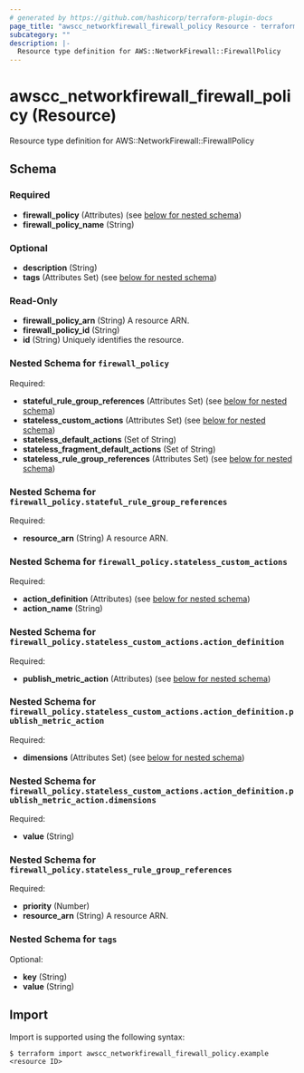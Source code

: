 ```yaml
---
# generated by https://github.com/hashicorp/terraform-plugin-docs
page_title: "awscc_networkfirewall_firewall_policy Resource - terraform-provider-awscc"
subcategory: ""
description: |-
  Resource type definition for AWS::NetworkFirewall::FirewallPolicy
---
```


# awscc_networkfirewall_firewall_policy (Resource)

Resource type definition for AWS::NetworkFirewall::FirewallPolicy



<!-- schema generated by tfplugindocs -->
## Schema

### Required

- **firewall_policy** (Attributes) (see [below for nested schema](#nestedatt--firewall_policy))
- **firewall_policy_name** (String)

### Optional

- **description** (String)
- **tags** (Attributes Set) (see [below for nested schema](#nestedatt--tags))

### Read-Only

- **firewall_policy_arn** (String) A resource ARN.
- **firewall_policy_id** (String)
- **id** (String) Uniquely identifies the resource.

<a id="nestedatt--firewall_policy"></a>
### Nested Schema for `firewall_policy`

Required:

- **stateful_rule_group_references** (Attributes Set) (see [below for nested schema](#nestedatt--firewall_policy--stateful_rule_group_references))
- **stateless_custom_actions** (Attributes Set) (see [below for nested schema](#nestedatt--firewall_policy--stateless_custom_actions))
- **stateless_default_actions** (Set of String)
- **stateless_fragment_default_actions** (Set of String)
- **stateless_rule_group_references** (Attributes Set) (see [below for nested schema](#nestedatt--firewall_policy--stateless_rule_group_references))

<a id="nestedatt--firewall_policy--stateful_rule_group_references"></a>
### Nested Schema for `firewall_policy.stateful_rule_group_references`

Required:

- **resource_arn** (String) A resource ARN.


<a id="nestedatt--firewall_policy--stateless_custom_actions"></a>
### Nested Schema for `firewall_policy.stateless_custom_actions`

Required:

- **action_definition** (Attributes) (see [below for nested schema](#nestedatt--firewall_policy--stateless_custom_actions--action_definition))
- **action_name** (String)

<a id="nestedatt--firewall_policy--stateless_custom_actions--action_definition"></a>
### Nested Schema for `firewall_policy.stateless_custom_actions.action_definition`

Required:

- **publish_metric_action** (Attributes) (see [below for nested schema](#nestedatt--firewall_policy--stateless_custom_actions--action_definition--publish_metric_action))

<a id="nestedatt--firewall_policy--stateless_custom_actions--action_definition--publish_metric_action"></a>
### Nested Schema for `firewall_policy.stateless_custom_actions.action_definition.publish_metric_action`

Required:

- **dimensions** (Attributes Set) (see [below for nested schema](#nestedatt--firewall_policy--stateless_custom_actions--action_definition--publish_metric_action--dimensions))

<a id="nestedatt--firewall_policy--stateless_custom_actions--action_definition--publish_metric_action--dimensions"></a>
### Nested Schema for `firewall_policy.stateless_custom_actions.action_definition.publish_metric_action.dimensions`

Required:

- **value** (String)





<a id="nestedatt--firewall_policy--stateless_rule_group_references"></a>
### Nested Schema for `firewall_policy.stateless_rule_group_references`

Required:

- **priority** (Number)
- **resource_arn** (String) A resource ARN.



<a id="nestedatt--tags"></a>
### Nested Schema for `tags`

Optional:

- **key** (String)
- **value** (String)

## Import

Import is supported using the following syntax:

```shell
$ terraform import awscc_networkfirewall_firewall_policy.example <resource ID>
```
